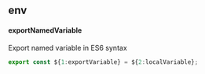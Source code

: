## env
#### exportNamedVariable
Export named variable in ES6 syntax
```js
export const ${1:exportVariable} = ${2:localVariable};

```